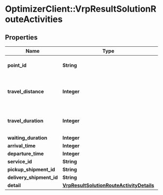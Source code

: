 # OptimizerClient::VrpResultSolutionRouteActivities

## Properties
Name | Type | Description | Notes
------------ | ------------- | ------------- | -------------
**point_id** | **String** | Linked spatial point | [optional] 
**travel_distance** | **Integer** | travel distance from the previous point | [optional] 
**travel_duration** | **Integer** | travel time from the previous point | [optional] 
**waiting_duration** | **Integer** |  | [optional] 
**arrival_time** | **Integer** |  | [optional] 
**departure_time** | **Integer** |  | [optional] 
**service_id** | **String** |  | [optional] 
**pickup_shipment_id** | **String** |  | [optional] 
**delivery_shipment_id** | **String** |  | [optional] 
**detail** | [**VrpResultSolutionRouteActivityDetails**](VrpResultSolutionRouteActivityDetails.md) |  | [optional] 


